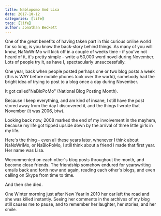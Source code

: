 ```yaml
---
title: Nablopomo And Lisa
date: 2017-10-12
categories: [life]
tags: [life]
author: Jonathan Beckett
---
```


One of the great benefits of having taken part in this curious online world for so long, is you know the back-story behind things. As many of you will know, NaNoWriMo will kick off in a couple of weeks time - if you've not heard of it, it's pretty simple - write a 50,000 word novel during November. Lots of people try it, as have I, spectacularly unsuccessfully.

One year, back when people posted perhaps one or two blog posts a week (this is WAY before mobile phones took over the world), somebody had the bright idea of trying to post to a blog once a day during November.

It got called"NaBloPoMo" (National Blog Posting Month).

Because I keep everything, and am kind of insane, I still have the post stored away from the day I discovered it, and the things I wrote that November (it was 2006, btw).

Looking back now, 2008 marked the end of my involvement in the mayhem, because my life got tipped upside down by the arrival of three little girls in my life.

Here's the thing - even all these years later, whenever I think about NaNoWriMo, or NaBloPoMo, I still think about a friend I made that first year. Her name was Lisa.

Wecommented on each other's blog posts throughout the month, and become close friends. The friendship somehow endured for yearswriting emails back and forth now and again, reading each other's blogs, and even calling on Skype from time to time.

And then she died.

One Winter morning just after New Year in 2010 her car left the road and she was killed instantly. Seeing her comments in the archives of my blog still causes me to pause, and to remember her laughter, her stories, and her smile.